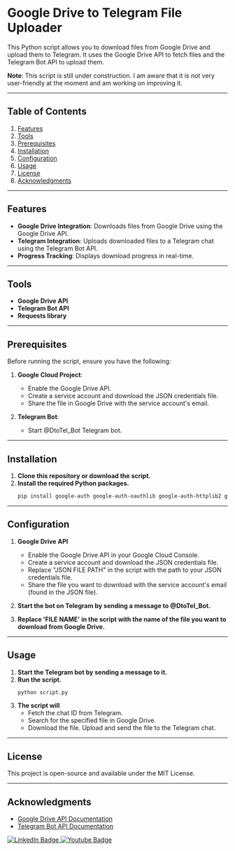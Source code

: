 # Google Drive to Telegram File Uploader

This Python script allows you to download files from Google Drive and upload them to Telegram. It uses the Google Drive API to fetch files and the Telegram Bot API to upload them.

**Note**: This script is still under construction. I am aware that it is not very user-friendly at the moment and am working on improving it.

---

## Table of Contents
1. [Features](#features)
2. [Tools](#tools)
3. [Prerequisites](#prerequisites)
4. [Installation](#installation)
5. [Configuration](#configuration)
6. [Usage](#usage)
7. [License](#license)
8. [Acknowledgments](#acknowledgments)

---

## Features
- **Google Drive Integration**: Downloads files from Google Drive using the Google Drive API.
- **Telegram Integration**: Uploads downloaded files to a Telegram chat using the Telegram Bot API.
- **Progress Tracking**: Displays download progress in real-time.

---

## Tools
- **Google Drive API**
- **Telegram Bot API**
- **Requests library**
  
---

## Prerequisites
Before running the script, ensure you have the following:

1. **Google Cloud Project**:
   - Enable the Google Drive API.
   - Create a service account and download the JSON credentials file.
   - Share the file in Google Drive with the service account's email.

2. **Telegram Bot**:
   - Start @DtoTel_Bot Telegram bot.

---

## Installation
1. **Clone this repository or download the script.**
2. **Install the required Python packages.**
   ```bash
   pip install google-auth google-auth-oauthlib google-auth-httplib2 google-api-python-client requests
   ```

---

## Configuration
1. **Google Drive API**
   * Enable the Google Drive API in your Google Cloud Console.
   * Create a service account and download the JSON credentials file.
   * Replace "JSON FILE PATH" in the script with the path to your JSON credentials file.
   * Share the file you want to download with the service account's email (found in the JSON file).
     
2. **Start the bot on Telegram by sending a message to @DtoTel_Bot.**
3. **Replace 'FILE NAME' in the script with the name of the file you want to download from Google Drive.**

---

## Usage
1. **Start the Telegram bot by sending a message to it.**
2. **Run the script.**
   ```bash
   python script.py
   ```
3. **The script will**
   * Fetch the chat ID from Telegram.
   * Search for the specified file in Google Drive.
   * Download the file.
   Upload and send the file to the Telegram chat.

---

## License
This project is open-source and available under the MIT License.

---

## Acknowledgments
* [Google Drive API Documentation](https://developers.google.com/drive/api/guides/about-sdk)
* [Telegram Bot API Documentation](https://core.telegram.org/bots/api)


<div id="badges">
  <a href="[LINKEDIN](https://www.linkedin.com/in/chethiya-ravindranath-64a1b5329/)">
    <img src="https://img.shields.io/badge/LinkedIn-blue?style=for-the-badge&logo=linkedin&logoColor=white" alt="LinkedIn Badge"/>
  </a>
  <a href="[INSTAGRAM](https://www.instagram.com/)">
    <img src="https://img.shields.io/badge/YouTube-red?style=for-the-badge&logo=youtube&logoColor=white" alt="Youtube Badge"/>
  </a>
</div>
